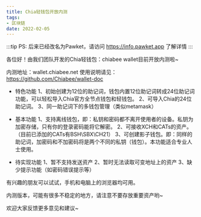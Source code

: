 ```yaml
---
title: Chia轻钱包开放内测
tags:
- 区块链
date: 2022-02-05
---
```


:::tip
PS: 后来已经改名为Pawket，请访问 https://info.pawket.app 了解详情
:::

各位好！由我们团队开发的Chia轻钱包：chiabee wallet目前开放内测啦~

内测地址：wallet.chiabee.net
使用说明请见： https://github.com/Chiabee/wallet-doc

- 特色功能
1、初始创建为12位的助记词，钱包内置12位助记词转成24位助记词功能，可以轻松导入Chia官方全节点钱包和轻钱包。
2、可导入Chia的24位助记词。
3、同一助记词下的多钱包管理（类似metamask）

- 基本功能
1、支持离线钱包，即：私钥和密码都不离开使用者的设备。私钥为加密存储，只有你的登录密码能将它解密。
2、可接收XCH和CATs的资产。（目前已添加的CATs有BSH\SBX\CH21）
3、可创建影子钱包。即：同样的助记词，加密码和不加密码将是两个不同的私钥（钱包）。本功能适合专业人士使用。

- 待实现功能
1、暂不支持发送资产
2、暂时无法读取可变地址上的资产
3、缺少提示功能（如密码错误提示等）

有兴趣的朋友可以试试，手机和电脑上的浏览器均可用。

内测版本，可能有很多不稳定的地方，请注意不要存放重要资产哟~

欢迎大家反馈更多意见和建议~